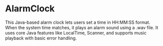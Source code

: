 # AlarmClock
This Java-based alarm clock lets users set a time in HH:MM:SS format. When the system time matches, it plays an alarm sound using a .wav file. It uses core Java features like LocalTime, Scanner, and supports music playback with basic error handling.
